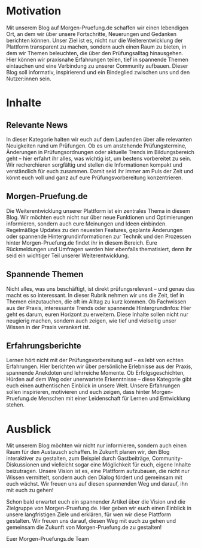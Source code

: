 # Motivation

Mit unserem Blog auf Morgen-Pruefung.de schaffen wir einen lebendigen Ort, an dem wir über unsere Fortschritte, Neuerungen und Gedanken berichten können. Unser Ziel ist es, nicht nur die Weiterentwicklung der Plattform transparent zu machen, sondern auch einen Raum zu bieten, in dem wir Themen beleuchten, die über den Prüfungsalltag hinausgehen. Hier können wir praxisnahe Erfahrungen teilen, tief in spannende Themen eintauchen und eine Verbindung zu unserer Community aufbauen. Dieser Blog soll informativ, inspirierend und ein Bindeglied zwischen uns und den Nutzer:innen sein.

# Inhalte

## Relevante News

In dieser Kategorie halten wir euch auf dem Laufenden über alle relevanten Neuigkeiten rund um Prüfungen. Ob es um anstehende Prüfungstermine, Änderungen in Prüfungsordnungen oder aktuelle Trends im Bildungsbereich geht – hier erfahrt ihr alles, was wichtig ist, um bestens vorbereitet zu sein. Wir recherchieren sorgfältig und stellen die Informationen kompakt und verständlich für euch zusammen. Damit seid ihr immer am Puls der Zeit und könnt euch voll und ganz auf eure Prüfungsvorbereitung konzentrieren.

## Morgen-Pruefung.de

Die Weiterentwicklung unserer Plattform ist ein zentrales Thema in diesem Blog. Wir möchten euch nicht nur über neue Funktionen und Optimierungen informieren, sondern auch eure Meinungen und Ideen einbinden. Regelmäßige Updates zu den neuesten Features, geplante Änderungen oder spannende Hintergrundinformationen zur Technik und den Prozessen hinter Morgen-Pruefung.de findet ihr in diesem Bereich. Eure Rückmeldungen und Umfragen werden hier ebenfalls thematisiert, denn ihr seid ein wichtiger Teil unserer Weiterentwicklung.

## Spannende Themen

Nicht alles, was uns beschäftigt, ist direkt prüfungsrelevant – und genau das macht es so interessant. In dieser Rubrik nehmen wir uns die Zeit, tief in Themen einzutauchen, die oft im Alltag zu kurz kommen. Ob Fachwissen aus der Praxis, interessante Trends oder spannende Hintergrundinfos: Hier geht es darum, euren Horizont zu erweitern. Diese Inhalte sollen nicht nur neugierig machen, sondern auch zeigen, wie tief und vielseitig unser Wissen in der Praxis verankert ist.

## Erfahrungsberichte

Lernen hört nicht mit der Prüfungsvorbereitung auf – es lebt von echten Erfahrungen. Hier berichten wir über persönliche Erlebnisse aus der Praxis, spannende Anekdoten und lehrreiche Momente. Ob Erfolgsgeschichten, Hürden auf dem Weg oder unerwartete Erkenntnisse – diese Kategorie gibt euch einen authentischen Einblick in unsere Welt. Unsere Erfahrungen sollen inspirieren, motivieren und euch zeigen, dass hinter Morgen-Pruefung.de Menschen mit einer Leidenschaft für Lernen und Entwicklung stehen.

# Ausblick

Mit unserem Blog möchten wir nicht nur informieren, sondern auch einen Raum für den Austausch schaffen. In Zukunft planen wir, den Blog interaktiver zu gestalten, zum Beispiel durch Gastbeiträge, Community-Diskussionen und vielleicht sogar eine Möglichkeit für euch, eigene Inhalte beizutragen. Unsere Vision ist es, eine Plattform aufzubauen, die nicht nur Wissen vermittelt, sondern auch den Dialog fördert und gemeinsam mit euch wächst. Wir freuen uns auf diesen spannenden Weg und darauf, ihn mit euch zu gehen!

Schon bald erwartet euch ein spannender Artikel über die Vision und die Zielgruppe von Morgen-Pruefung.de. Hier geben wir euch einen Einblick in unsere langfristigen Ziele und erklären, für wen wir diese Plattform gestalten. Wir freuen uns darauf, diesen Weg mit euch zu gehen und gemeinsam die Zukunft von Morgen-Pruefung.de zu gestalten!

Euer Morgen-Pruefungs.de Team
